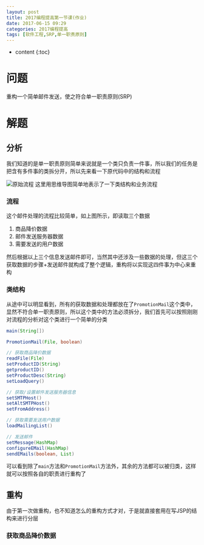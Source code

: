 ```yaml
---
layout: post
title: 2017编程提高第一节课(作业)
date: 2017-06-15 09:29
categories: 2017编程提高
tags: [软件工程,SRP,单一职责原则]
---
```


* content
{:toc}

# 问题
重构一个简单邮件发送，使之符合单一职责原则(SRP)

# 解题
## 分析
我们知道的是单一职责原则简单来说就是一个类只负责一件事，所以我们的任务是把含有多件事的类拆分开，所以先来看一下原代码中的结构和流程

![原始流程][1]
这里用思维导图简单地表示了一下类结构和业务流程
### 流程
这个邮件处理的流程比较简单，如上图所示，即读取三个数据
1. 商品降价数据
2. 邮件发送服务器数据
3. 需要发送的用户数据

然后根据以上三个信息发送邮件即可，当然其中还涉及一些数据的处理，但这三个获取数据的步骤+发送邮件就构成了整个逻辑，重构将以实现这四件事为中心来重构
### 类结构
从途中可以明显看到，所有的获取数据和处理都放在了`PromotionMail`这个类中，显然不符合单一职责原则，所以这个类中的方法必须拆分，我们首先可以按照刚刚对流程的分析对这个类进行一个简单的分类
```java
main(String[])

PromotionMail(File, boolean)

// 获取商品降价数据
readFile(File)
setProductID(String)
getproductID()
setProductDesc(String)
setLoadQuery()

// 获取/设置邮件发送服务器信息
setSMTPHost()
setAltSMTPHost()
setFromAddress()

// 获取需要发送用户数据
loadMailingList()

// 发送邮件
setMessage(HashMap)
configureEMail(HashMap)
sendEMails(boolean, List)
```
可以看到除了`main`方法和`PromotionMail`方法外，其余的方法都可以被归类，这样就可以按照各自的职责进行重构了

## 重构
由于第一次做重构，也不知道怎么的重构方式才对，于是就直接套用在写JSP的结构来进行分层
### 获取商品降价数据



  [1]: http://olwt21mf4.bkt.clouddn.com/17-6-15/66201134.jpg "原始流程"
